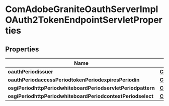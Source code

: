 
# ComAdobeGraniteOauthServerImplOAuth2TokenEndpointServletProperties

## Properties
Name | Type | Description | Notes
------------ | ------------- | ------------- | -------------
**oauthPeriodissuer** | [**ConfigNodePropertyString**](ConfigNodePropertyString.md) |  |  [optional]
**oauthPeriodaccessPeriodtokenPeriodexpiresPeriodin** | [**ConfigNodePropertyString**](ConfigNodePropertyString.md) |  |  [optional]
**osgiPeriodhttpPeriodwhiteboardPeriodservletPeriodpattern** | [**ConfigNodePropertyString**](ConfigNodePropertyString.md) |  |  [optional]
**osgiPeriodhttpPeriodwhiteboardPeriodcontextPeriodselect** | [**ConfigNodePropertyString**](ConfigNodePropertyString.md) |  |  [optional]



